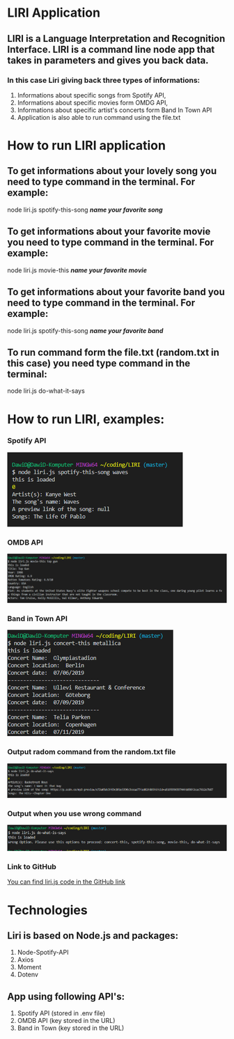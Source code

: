 # **LIRI** Application
## LIRI is a Language Interpretation and Recognition Interface. LIRI is a command line node app that takes in parameters and gives you back data.
### In this case Liri giving back three types of informations:
1. Informations about specific songs from Spotify API,
2. Informations about specific movies form OMDG API,
3. Informations about specific artist's concerts form Band In Town API
4. Application is also able to run command using the file.txt

# How to run LIRI application

## To get informations about your lovely **song** you need to type command in the terminal. For example:
node liri.js spotify-this-song ***name your favorite song***

## To get informations about your favorite **movie** you need to type command in the terminal. For example:
node liri.js movie-this ***name your favorite movie***

## To get informations about your favorite **band**  you need to type command in the terminal. For example:
node liri.js spotify-this-song ***name your favorite band***

## To run command form the file.txt (random.txt in this case) you need type command in the terminal:

node liri.js do-what-it-says

# How to run LIRI, examples:

### Spotify API
![alt text](1.png)

### OMDB API

![alt text](2.png)

### Band in Town API

![alt text](3.png)

### Output radom command from the random.txt file

![alt text](4.png)

### Output when you use wrong command

![alt text](5.png)

### Link to GitHub 

[You can find liri.js code in the GitHub link](https://github.com/dudekdawid89/LIRI)


# Technologies
## Liri is based on Node.js and packages:

1. Node-Spotify-API
2. Axios
3. Moment
4. Dotenv

## App using following API's:

1. Spotify API (stored in .env file)
2.  OMDB API (key stored in the URL)
3. Band in Town (key stored in the URL)